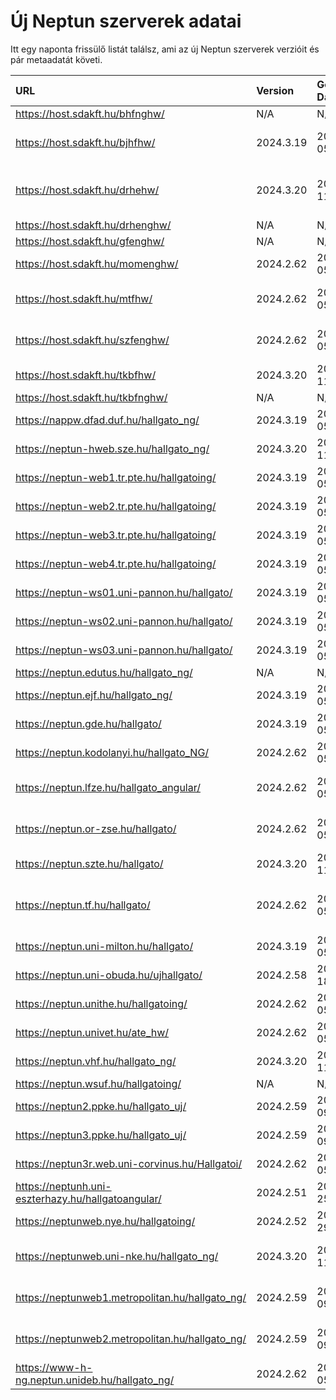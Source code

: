 # Új Neptun szerverek adatai

Itt egy naponta frissülő listát találsz, ami az új Neptun szerverek verzióit és pár metaadatát követi.

| URL                                                | Version   | Generation Date     | Organization Name                             | Captcha Required |
|:-------------------------------------------------|:--------|:------------------|:--------------------------------------------|:---------------|
| https://host.sdakft.hu/bhfnghw/                    | N/A       | N/A                 | N/A                                           | N/A              |
| https://host.sdakft.hu/bjhfhw/                     | 2024.3.19 | 2025-02-05T14:00:36 | Brenner János Hittudományi Főiskola           | 3                |
| https://host.sdakft.hu/drhehw/                     | 2024.3.20 | 2025-02-11T08:50:45 | Debreceni Református Hittudományi Egyetem     | 3                |
| https://host.sdakft.hu/drhenghw/                   | N/A       | N/A                 | N/A                                           | N/A              |
| https://host.sdakft.hu/gfenghw/                    | N/A       | N/A                 | N/A                                           | N/A              |
| https://host.sdakft.hu/momenghw/                   | 2024.2.62 | 2025-02-05T11:54:53 | Moholy-Nagy Művészeti Egyetem                 | 3                |
| https://host.sdakft.hu/mtfhw/                      | 2024.2.62 | 2025-02-05T11:54:53 | Magyar Táncművészeti Egyetem                  | 3                |
| https://host.sdakft.hu/szfenghw/                   | 2024.2.62 | 2025-02-05T11:54:53 | Színház- és Filmművészeti Egyetem             | 3                |
| https://host.sdakft.hu/tkbfhw/                     | 2024.3.20 | 2025-02-11T08:50:45 | A Tan Kapuja Buddhista Főiskola               | 3                |
| https://host.sdakft.hu/tkbfnghw/                   | N/A       | N/A                 | N/A                                           | N/A              |
| https://nappw.dfad.duf.hu/hallgato_ng/             | 2024.3.19 | 2025-02-05T14:00:36 | Dunaújvárosi Egyetem                          | 3                |
| https://neptun-hweb.sze.hu/hallgato_ng/            | 2024.3.20 | 2025-02-11T08:50:45 | Széchenyi István Egyetem                      | 3                |
| https://neptun-web1.tr.pte.hu/hallgatoing/         | 2024.3.19 | 2025-02-05T14:00:36 | Pécsi Tudományegyetem                         | 3                |
| https://neptun-web2.tr.pte.hu/hallgatoing/         | 2024.3.19 | 2025-02-05T14:00:36 | Pécsi Tudományegyetem                         | 3                |
| https://neptun-web3.tr.pte.hu/hallgatoing/         | 2024.3.19 | 2025-02-05T14:00:36 | Pécsi Tudományegyetem                         | 3                |
| https://neptun-web4.tr.pte.hu/hallgatoing/         | 2024.3.19 | 2025-02-05T14:00:36 | Pécsi Tudományegyetem                         | 3                |
| https://neptun-ws01.uni-pannon.hu/hallgato/        | 2024.3.19 | 2025-02-05T14:00:36 | Pannon Egyetem                                | 3                |
| https://neptun-ws02.uni-pannon.hu/hallgato/        | 2024.3.19 | 2025-02-05T14:00:36 | Pannon Egyetem                                | 3                |
| https://neptun-ws03.uni-pannon.hu/hallgato/        | 2024.3.19 | 2025-02-05T14:00:36 | Pannon Egyetem                                | 3                |
| https://neptun.edutus.hu/hallgato_ng/              | N/A       | N/A                 | N/A                                           | N/A              |
| https://neptun.ejf.hu/hallgato_ng/                 | 2024.3.19 | 2025-02-05T14:00:36 | Eötvös József Főiskola                        | 3                |
| https://neptun.gde.hu/hallgato/                    | 2024.3.19 | 2025-02-05T14:00:36 | Gábor Dénes Egyetem                           | 3                |
| https://neptun.kodolanyi.hu/hallgato_NG/           | 2024.2.62 | 2025-02-05T11:54:53 | Kodolányi János Egyetem                       | 1                |
| https://neptun.lfze.hu/hallgato_angular/           | 2024.2.62 | 2025-02-05T11:54:53 | Liszt Ferenc Zeneművészeti Egyetem            | 3                |
| https://neptun.or-zse.hu/hallgato/                 | 2024.2.62 | 2025-02-05T11:54:53 | Országos Rabbiképző - Zsidó Egyetem           | 3                |
| https://neptun.szte.hu/hallgato/                   | 2024.3.20 | 2025-02-11T08:50:45 | Szegedi Tudományegyetem                       | 3                |
| https://neptun.tf.hu/hallgato/                     | 2024.2.62 | 2025-02-05T11:54:53 | Magyar Testnevelési és Sporttudományi Egyetem | 3                |
| https://neptun.uni-milton.hu/hallgato/             | 2024.3.19 | 2025-02-05T14:00:36 | Milton Friedman Egyetem                       | 3                |
| https://neptun.uni-obuda.hu/ujhallgato/            | 2024.2.58 | 2024-12-18T11:10:49 | Óbudai Egyetem                                | 3                |
| https://neptun.unithe.hu/hallgatoing/              | 2024.2.62 | 2025-02-05T11:54:53 | Tokaj-Hegyalja Egyetem                        | 1                |
| https://neptun.univet.hu/ate_hw/                   | 2024.2.62 | 2025-02-05T11:54:53 | Állatorvostudományi Egyetem                   | 3                |
| https://neptun.vhf.hu/hallgato_ng/                 | 2024.3.20 | 2025-02-11T08:50:45 | Veszprémi Érseki Főiskola                     | 3                |
| https://neptun.wsuf.hu/hallgatoing/                | N/A       | N/A                 | N/A                                           | N/A              |
| https://neptun2.ppke.hu/hallgato_uj/               | 2024.2.59 | 2025-01-09T09:39:10 | Pázmány Péter Katolikus Egyetem               | 3                |
| https://neptun3.ppke.hu/hallgato_uj/               | 2024.2.59 | 2025-01-09T09:39:10 | Pázmány Péter Katolikus Egyetem               | 3                |
| https://neptun3r.web.uni-corvinus.hu/Hallgatoi/    | 2024.2.62 | 2025-02-05T11:54:53 | Budapesti Corvinus Egyetem                    | 3                |
| https://neptunh.uni-eszterhazy.hu/hallgatoangular/ | 2024.2.51 | 2024-11-25T09:55:03 | Eszterházy Károly Katolikus Egyetem           | 3                |
| https://neptunweb.nye.hu/hallgatoing/              | 2024.2.52 | 2024-11-29T08:56:55 | Nyíregyházi Egyetem                           | 3                |
| https://neptunweb.uni-nke.hu/hallgato_ng/          | 2024.3.20 | 2025-02-11T08:50:45 | Nemzeti Közszolgálati Egyetem                 | 3                |
| https://neptunweb1.metropolitan.hu/hallgato_ng/    | 2024.2.59 | 2025-01-09T09:39:10 | Budapesti Metropolitan Egyetem                | 3                |
| https://neptunweb2.metropolitan.hu/hallgato_ng/    | 2024.2.59 | 2025-01-09T09:39:10 | Budapesti Metropolitan Egyetem                | 3                |
| https://www-h-ng.neptun.unideb.hu/hallgato_ng/     | 2024.2.62 | 2025-02-05T11:54:53 | Debreceni Egyetem                             | 3                |